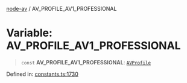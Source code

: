 [node-av](../globals.md) / AV\_PROFILE\_AV1\_PROFESSIONAL

# Variable: AV\_PROFILE\_AV1\_PROFESSIONAL

> `const` **AV\_PROFILE\_AV1\_PROFESSIONAL**: [`AVProfile`](../type-aliases/AVProfile.md)

Defined in: [constants.ts:1730](https://github.com/seydx/av/blob/f8631fc881b394300b1479f511d55cf1c370a87f/src/constants/constants.ts#L1730)
